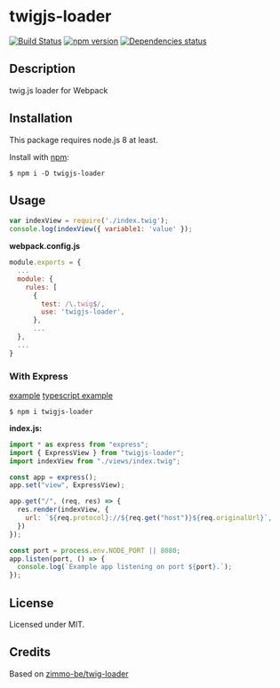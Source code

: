 # twigjs-loader
[![Build Status](https://travis-ci.org/megahertz/twigjs-loader.svg?branch=master)](https://travis-ci.org/megahertz/twigjs-loader)
[![npm version](https://badge.fury.io/js/twigjs-loader.svg)](https://badge.fury.io/js/twigjs-loader)
[![Dependencies status](https://david-dm.org/megahertz/twigjs-loader/status.svg)](https://david-dm.org/megahertz/twigjs-loader)

## Description

twig.js loader for Webpack


## Installation

This package requires node.js 8 at least.

Install with [npm](https://npmjs.org/package/twigjs-loader):

    $ npm i -D twigjs-loader

## Usage

```js
var indexView = require('./index.twig');
console.log(indexView({ variable1: 'value' });
```

**webpack.config.js**

```js
module.exports = {
  ...
  module: {
    rules: [
      {
        test: /\.twig$/,
        use: 'twigjs-loader',
      },
      ...
  },
  ...
}

```

### With Express

[example](examples/express) [typescript example](examples/typescript)

`$ npm i twigjs-loader`

**index.js:**
```js
import * as express from "express";
import { ExpressView } from "twigjs-loader";
import indexView from "./views/index.twig";

const app = express();
app.set("view", ExpressView);

app.get("/", (req, res) => {
  res.render(indexView, {
    url: `${req.protocol}://${req.get("host")}${req.originalUrl}`,
  })
});

const port = process.env.NODE_PORT || 8080;
app.listen(port, () => {
  console.log(`Example app listening on port ${port}.`);
});
```

## License

Licensed under MIT.

## Credits

Based on [zimmo-be/twig-loader](https://github.com/zimmo-be/twig-loader)

